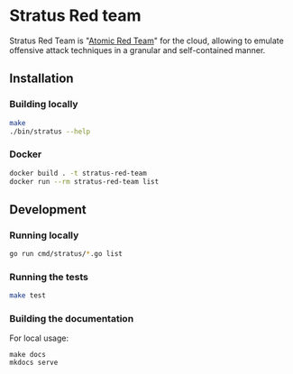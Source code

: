 # Stratus Red team

Stratus Red Team is "[Atomic Red Team](https://github.com/redcanaryco/atomic-red-team)" for the cloud, allowing to emulate offensive attack techniques in a granular and self-contained manner.

## Installation

### Building locally

``` bash
make
./bin/stratus --help
```

### Docker

```bash
docker build . -t stratus-red-team
docker run --rm stratus-red-team list
```

## Development

### Running locally

```bash
go run cmd/stratus/*.go list
```

### Running the tests

```bash
make test
```

### Building the documentation

For local usage:
```
make docs
mkdocs serve
```
